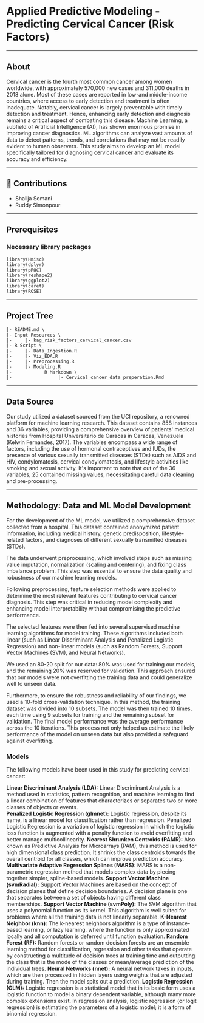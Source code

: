 # Applied Predictive Modeling - Predicting Cervical Cancer (Risk Factors)

--- 

## About <a name = "about"></a>

Cervical cancer is the fourth most common cancer among women worldwide, with approximately 570,000 new cases and 311,000 deaths in 2018 alone. Most of these cases are reported in low-and middle-income countries, where access to early detection and treatment is often inadequate. Notably, cervical cancer is largely preventable with timely detection and treatment. Hence, enhancing early detection and diagnosis remains a critical aspect of combating this disease. Machine Learning, a subfield of Artificial Intelligence (AI), has shown enormous promise in improving cancer diagnostics. ML algorithms can analyze vast amounts of data to detect patterns, trends, and correlations that may not be readily evident to human observers. This study aims to develop an ML model specifically tailored for diagnosing cervical cancer and evaluate its accuracy and efficiency.

---

## 🎈 Contributions

- Shailja Somani
- Ruddy Simonpour 

---

## Prerequisites

### Necessary library packages 
```
library(Hmisc)
library(dplyr)
library(pROC)
library(reshape2)
library(ggplot2)
library(caret)
library(ROSE)
```

---

## Project Tree
```
|- README.md \  
|- Input Resources \   
|-     |- kag_risk_factors_cervical_cancer.csv
|- R Script \
|-     |- Data_Ingestion.R 
|-     |- Viz_EDA.R  
|-     |- Preprocessing.R
|-     |- Modeling.R
|-            R Markdown \
|-                 |- Cervical_cancer_data_preperation.Rmd
```

---

## Data Source

Our study utilized a dataset sourced from the UCI repository, a renowned platform for machine learning research. This dataset contains 858 instances and 36 variables, providing a comprehensive overview of patients' medical histories from Hospital Universitario de Caracas in Caracas, Venezuela (Kelwin Fernandes, 2017). The variables encompass a wide range of factors, including the use of hormonal contraceptives and IUDs, the presence of various sexually transmitted diseases (STDs) such as AIDS and HIV, condylomatosis, cervical condylomatosis, and lifestyle activities like smoking and sexual activity. It's important to note that out of the 36 variables, 25 contained missing values, necessitating careful data cleaning and pre-processing. 

---

## Methodology: Data and ML Model Development

For the development of the ML model, we utilized a comprehensive dataset collected from a hospital. This dataset contained anonymized patient information, including medical history, genetic predisposition, lifestyle-related factors, and diagnoses of different sexually transmitted diseases (STDs).

The data underwent preprocessing, which involved steps such as missing value imputation, normalization (scaling and centering), and fixing class imbalance problem. This step was essential to ensure the data quality and robustness of our machine learning models.

Following preprocessing, feature selection methods were applied to determine the most relevant features contributing to cervical cancer diagnosis. This step was critical in reducing model complexity and enhancing model interpretability without compromising the predictive performance.

The selected features were then fed into several supervised machine learning algorithms for model training. These algorithms included both linear (such as Linear Discriminant Analysis and Penalized Logistic Regression) and non-linear models (such as Random Forests, Support Vector Machines (SVM), and Neural Networks).

We used an 80-20 split for our data: 80% was used for training our models, and the remaining 20% was reserved for validation. This approach ensured that our models were not overfitting the training data and could generalize well to unseen data.

Furthermore, to ensure the robustness and reliability of our findings, we used a 10-fold cross-validation technique. In this method, the training dataset was divided into 10 subsets. The model was then trained 10 times, each time using 9 subsets for training and the remaining subset for validation. The final model performance was the average performance across the 10 iterations. This process not only helped us estimate the likely performance of the model on unseen data but also provided a safeguard against overfitting.

### Models

The following models have been used in this study for predicting cervical cancer:

**Linear Discriminant Analysis (LDA):** Linear Discriminant Analysis is a method used in statistics, pattern recognition, and machine learning to find a linear combination of features that characterizes or separates two or more classes of objects or events.<br>
**Penalized Logistic Regression (glmnet):** Logistic regression, despite its name, is a linear model for classification rather than regression. Penalized Logistic Regression is a variation of logistic regression in which the logistic loss function is augmented with a penalty function to avoid overfitting and better manage multicollinearity.
**Nearest Shrunken Centroids (PAMR):** Also known as Predictive Analysis for Microarrays (PAM), this method is used for high dimensional class prediction. It shrinks the class centroids towards the overall centroid for all classes, which can improve prediction accuracy.
**Multivariate Adaptive Regression Splines (MARS):** MARS is a non-parametric regression method that models complex data by piecing together simpler, spline-based models.
**Support Vector Machine (svmRadial):** Support Vector Machines are based on the concept of decision planes that define decision boundaries. A decision plane is one that separates between a set of objects having different class memberships.
**Support Vector Machine (svmPoly):** The SVM algorithm that uses a polynomial function as its kernel. This algorithm is well suited for problems where all the training data is not linearly separable.
**K-Nearest Neighbor (knn):** The k-nearest neighbors algorithm is a type of instance-based learning, or lazy learning, where the function is only approximated locally and all computation is deferred until function evaluation.
**Random Forest (RF):** Random forests or random decision forests are an ensemble learning method for classification, regression and other tasks that operate by constructing a multitude of decision trees at training time and outputting the class that is the mode of the classes or mean/average prediction of the individual trees.
**Neural Networks (nnet):** A neural network takes in inputs, which are then processed in hidden layers using weights that are adjusted during training. Then the model spits out a prediction.
**Logistic Regression (GLM):** Logistic regression is a statistical model that in its basic form uses a logistic function to model a binary dependent variable, although many more complex extensions exist. In regression analysis, logistic regression (or logit regression) is estimating the parameters of a logistic model; it is a form of binomial regression.

